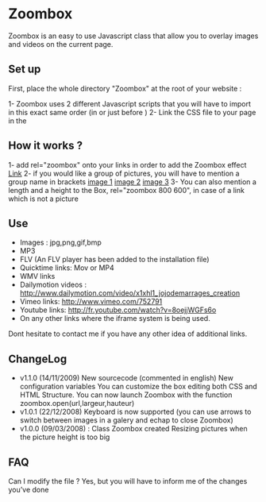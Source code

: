 Zoombox
=============

Zoombox is an easy to use Javascript class that allow you to overlay images and videos on the current page.

Set up
-------

First, place the whole directory "Zoombox" at the root of your website :

1- Zoombox uses 2 different Javascript scripts that you will have to import in this exact same order (in <head> or just before </body>)
	<script type="text/javascript" src="/zoombox/jquery.js"></script>
	<script type="text/javascript" src="/zoombox/zoombox.js"></script>
2- Link the CSS file to your page in the <head>
	<link href="/zoombox/zoombox.css" rel="stylesheet" type="text/css" media="screen" />

How it works ?
-------
1- add rel="zoombox" onto your links in order to add the Zoombox effect
	<a href="http://www.youtube.com/watch?v=8oejjWGFs6o" title="Session 2006" rel="zoombox">Link</a>
2- if you would like a group of pictures, you will have to mention a group name in brackets
	<a href="images/image-1.jpg" rel="zoombox[holidays]">image 1</a>
	<a href="images/image-2.jpg" rel="zoombox[holidays]">image 2</a>
	<a href="images/image-3.jpg" rel="zoombox[holidays]">image 3</a>
3- You can also mention a length and a height to the Box, rel="zoombox 800 600", in case of a link which is not a picture

Use
-------
* Images : jpg,png,gif,bmp
* MP3
* FLV (An FLV player has been added to the installation file)
* Quicktime links: Mov or MP4
* WMV links
* Dailymotion videos : http://www.dailymotion.com/video/x1xhl1_jojodemarrages_creation
* Vimeo links: http://www.vimeo.com/752791
* Youtube links: http://fr.youtube.com/watch?v=8oejjWGFs6o
* On any other links where the iframe system is being used.

Dont hesitate to contact me if you have any other idea of additional links.

ChangeLog
-------
* v1.1.0 (14/11/2009)
New sourcecode (commented in english)
New configuration variables
You can customize the box editing both CSS and HTML Structure.
You can now launch Zoombox with the function zoombox.open(url,largeur,hauteur)
* v1.0.1 (22/12/2008)
Keyboard is now supported (you can use arrows to switch between images in a galery and echap to close Zoombox)
* v1.0.0 (09/03/2008) :
Class Zoombox created
Resizing pictures when the picture height is too big

FAQ
-------
Can I modify the file ?
Yes, but you will have to inform me of the changes you’ve done